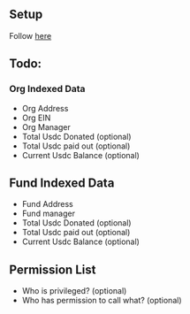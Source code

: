 ## Setup
Follow [here](https://thegraph.com/docs/en/developing/creating-a-subgraph/)

## Todo:

### Org Indexed Data
- Org Address
- Org EIN
- Org Manager
- Total Usdc Donated (optional)
- Total Usdc paid out (optional)
- Current Usdc Balance (optional)

## Fund Indexed Data

- Fund Address
- Fund manager
- Total Usdc Donated (optional)
- Total Usdc paid out (optional)
- Current Usdc Balance (optional)

## Permission List
- Who is privileged? (optional)
- Who has permission to call what? (optional)